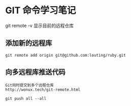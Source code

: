 # GIT 命令学习笔记
git remote -v 显示目前的远程仓库

## 添加新的远程库
```shell
git remote add origin git@github.com:louting/ruby.git
```

## 向多远程库推送代码
    Git同时提交到多个远程仓库
    http://wonux.tech/git-remote.html

```shell
git push all --all
```
